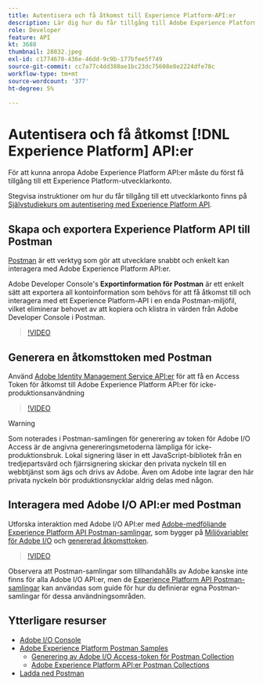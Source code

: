 ```yaml
---
title: Autentisera och få åtkomst till Experience Platform-API:er
description: Lär dig hur du får tillgång till Adobe Experience Platform-API:er.
role: Developer
feature: API
kt: 3688
thumbnail: 28832.jpeg
exl-id: c1774670-436e-46dd-9c9b-177bfee5f749
source-git-commit: cc7a77c4dd380ae1bc23dc75608e8e2224dfe78c
workflow-type: tm+mt
source-wordcount: '377'
ht-degree: 5%

---
```


# Autentisera och få åtkomst [!DNL Experience Platform] API:er

För att kunna anropa Adobe Experience Platform API:er måste du först få tillgång till ett Experience Platform-utvecklarkonto.

Stegvisa instruktioner om hur du får tillgång till ett utvecklarkonto finns på [Självstudiekurs om autentisering med Experience Platform API](https://www.adobe.com/go/platform-api-authentication-en).

## Skapa och exportera Experience Platform API till Postman

[Postman](https://www.getpostman.com/) är ett verktyg som gör att utvecklare snabbt och enkelt kan interagera med Adobe Experience Platform API:er.

Adobe Developer Console&#39;s **Exportinformation för Postman** är ett enkelt sätt att exportera all kontoinformation som behövs för att få åtkomst till och interagera med ett Experience Platform-API i en enda Postman-miljöfil, vilket eliminerar behovet av att kopiera och klistra in värden från Adobe Developer Console i Postman.

>[!VIDEO](https://video.tv.adobe.com/v/28832/?quality=12&learn=on)

## Generera en åtkomsttoken med Postman

Använd [Adobe Identity Management Service API:er](https://github.com/adobe/experience-platform-postman-samples/tree/master/apis/ims) för att få en Access Token för åtkomst till Adobe Experience Platform API:er för icke-produktionsanvändning

>[!VIDEO](https://video.tv.adobe.com/v/29698/?quality=12&learn=on)

>[!WARNING]
>
> Som noterades i Postman-samlingen för generering av token för Adobe I/O Access är de angivna genereringsmetoderna lämpliga för icke-produktionsbruk. Lokal signering läser in ett JavaScript-bibliotek från en tredjepartsvärd och fjärrsignering skickar den privata nyckeln till en webbtjänst som ägs och drivs av Adobe. Även om Adobe inte lagrar den här privata nyckeln bör produktionsnycklar aldrig delas med någon.

## Interagera med Adobe I/O API:er med Postman

Utforska interaktion med Adobe I/O API:er med [Adobe-medföljande Experience Platform API Postman-samlingar](https://github.com/adobe/experience-platform-postman-samples/tree/master/apis/experience-platform), som bygger på [Miljövariabler för Adobe I/O](#export-adobe-io-integration-details-to-postman) och [genererad åtkomsttoken](#generate-an-access-token-with-postman).

>[!VIDEO](https://video.tv.adobe.com/v/29704/?quality=12&learn=on)

Observera att Postman-samlingar som tillhandahålls av Adobe kanske inte finns för alla Adobe I/O API:er, men de [Experience Platform API Postman-samlingar](https://github.com/adobe/experience-platform-postman-samples/tree/master/apis/experience-platform) kan användas som guide för hur du definierar egna Postman-samlingar för dessa användningsområden.

## Ytterligare resurser

* [Adobe I/O Console](https://console.adobe.io)
* [Adobe Experience Platform Postman Samples](https://github.com/adobe/experience-platform-postman-samples)
   * [Generering av Adobe I/O Access-token för Postman Collection](https://github.com/adobe/experience-platform-postman-samples/tree/master/apis/ims)
   * [Adobe Experience Platform API:er Postman Collections](https://github.com/adobe/experience-platform-postman-samples/tree/master/apis/experience-platform)
* [Ladda ned Postman](https://www.getpostman.com/)
